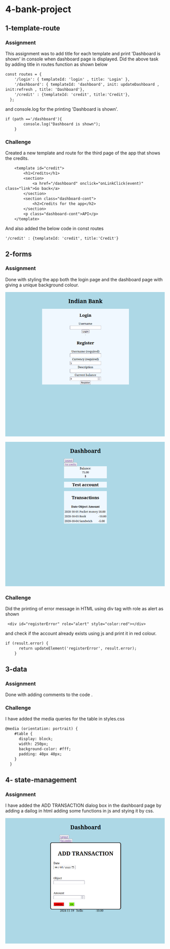 # 4-bank-project
## 1-template-route
### Assignment 
This assignment was to add title for each template and print 'Dashboard is shown' in console when dashboard page is displayed. Did the above task by adding title in routes function as shown below
```
const routes = {
    '/login': { templateId: 'login' , title: 'Login' },
    '/dashboard': { templateId: 'dashboard', init: updateDashboard , init:refresh , title: 'Dashboard'},
    '/credit' : {templateId: 'credit', title:'Credit'},
  };
```
and console.log for the printing 'Dashboard is shown'.
```
if (path =='/dashboard'){
        console.log("Dashboard is shown");
    }
```    
### Challenge
Created a new template and route for the third page of the app that shows the credits. 
```
    <template id="credit">
        <h1>Credits</h1>
        <section>
            <a href="/dashboard" onclick="onLinkClick(event)" class="link">Go back</a>
        </section>
        <section class="dashboard-cont">
            <h2>Credits for the app</h2>
        </section>
        <p class="dashboard-cont">API</p>
    </template>
```
And also added the below code in const routes
```
'/credit' : {templateId: 'credit', title:'Credit'}
```    

## 2-forms
### Assignment
Done with styling the app both the login page and the dashboard page with giving a unique background colour.

![Login](https://github.com/Harshith-2208/div-it-up/blob/bank-project/bank-solution/Images/Login.png)

![Dashboard](https://github.com/Harshith-2208/div-it-up/blob/bank-project/bank-solution/Images/Dashboard.png)

### Challenge
Did the printing of error message in HTML using div tag with role as alert as shown
```
 <div id="registerError" role="alert" style="color:red"></div>
```
and check if the account already exists using js and print it in red colour.
```
if (result.error) {
      return updateElement('registerError', result.error);
    }
```    

## 3-data
### Assignment
Done with adding comments to the code .
### Challenge
I have added the media queries for the table in styles.css
```
@media (orientation: portrait) {
    #table {
      display: block;
      width: 250px;
      background-color: #fff;
      padding: 40px 40px;
    }
  }
```

## 4- state-management
### Assignment
I have added the ADD TRANSACTION dialog box in the dashboard page by adding a dailog in html adding some functions in js and stying it by css.

![dailogbox](https://github.com/Harshith-2208/div-it-up/blob/bank-project/bank-solution/Images/dailogbox.png)
